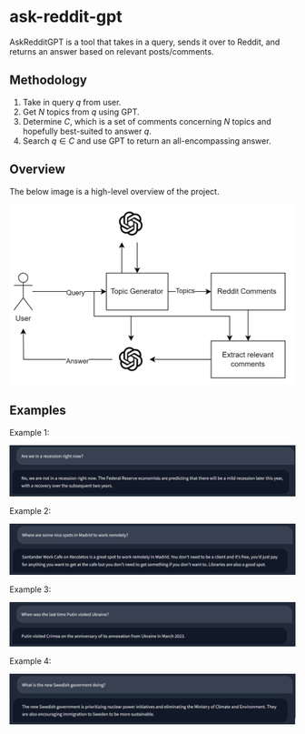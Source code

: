 # ask-reddit-gpt

AskRedditGPT is a tool that takes in a query, sends it over to Reddit, and returns an answer based on relevant posts/comments.

## Methodology

1. Take in query $q$ from user.
2. Get $N$ topics from $q$ using GPT.
3. Determine $C$, which is a set of comments concerning $N$ topics and hopefully best-suited to answer $q$.
4. Search $q \in C$ and use GPT to return an all-encompassing answer.

## Overview

The below image is a high-level overview of the project.

![Overview](imgs/overview.png)

## Examples

Example 1:

![Example 1](imgs/e1.png)

Example 2:

![Example 2](imgs/e2.png)

Example 3:

![Example 3](imgs/e3.png)

Example 4:

![Example 4](imgs/e4.png)